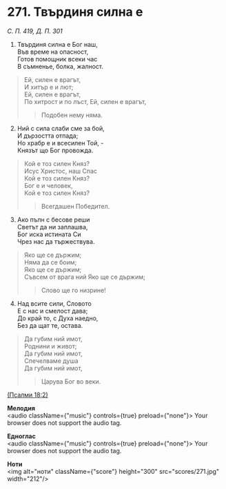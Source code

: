# 271. Твърдиня силна е  

*С. П. 419, Д. П. 301*  

1. Твърдиня силна е Бог наш,  
Във време на опасност,  
Готов помощник всеки час  
В съмненье, болка, жалност.  

> Ей, силен е врагът,  
> И хитър е и лют;  
> Ей, силен е врагът,  
> По хитрост и по лъст,
> Ей, силен е врагът,  
>> Подобен нему няма.  

2. Ний с сила слаби сме за бой,  
И дързостта отпада;  
Но храбр е и всесилен Той, -  
Князът що Бог провожда.  

> Кой е тоз силен Княз?  
> Исус Христос, наш Спас  
> Кой е тоз силен Княз?  
> Бог е и человек,  
> Кой е тоз силен Княз?  
>> Всегдашен Победител.  

3. Ако пълн с бесове реши  
Светът да ни заплашва,  
Бог иска истината Си  
Чрез нас да тържествува.  

> Яко ще се държим;  
> Няма да се боим;  
> Яко ще се държим;  
> Съвсем от врага ний
> Яко ще се държим;  
>> Слово ще го низрине!  

4. Над всите сили, Словото  
Е с нас и смелост дава;  
До край то, с Духа наедно,  
Без да щат те, остава.  

> Да губим ний имот,  
> Роднини и живот;  
> Да губим ний имот,  
> Спечелваме душа  
> Да губим ний имот,  
>> Царува Бог во веки.  

[(Псалми 18:2)](http://biblia.bg/index.php?k=19&g=18&s=2)  

__Мелодия__  
<audio className={"music"} controls={true} preload={"none"}><source src="mp3/271.mp3" type="audio/mpeg"/>
Your browser does not support the audio tag.
</audio>  

__Едноглас__  
<audio className={"music"} controls={true} preload={"none"}><source src="transp/271.mp3" type="audio/mpeg"/>
Your browser does not support the audio tag.
</audio>  

__Ноти__  
<img alt="ноти" className={"score"} height="300" src="scores/271.jpg" width="212"/>
